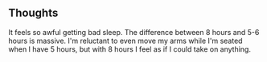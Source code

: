 ## Thoughts
It feels so awful getting bad sleep. The difference between 8 hours and 5-6 hours is massive. I'm reluctant to even move my arms while I'm seated when I have 5 hours, but with 8 hours I feel as if I could take on anything.
